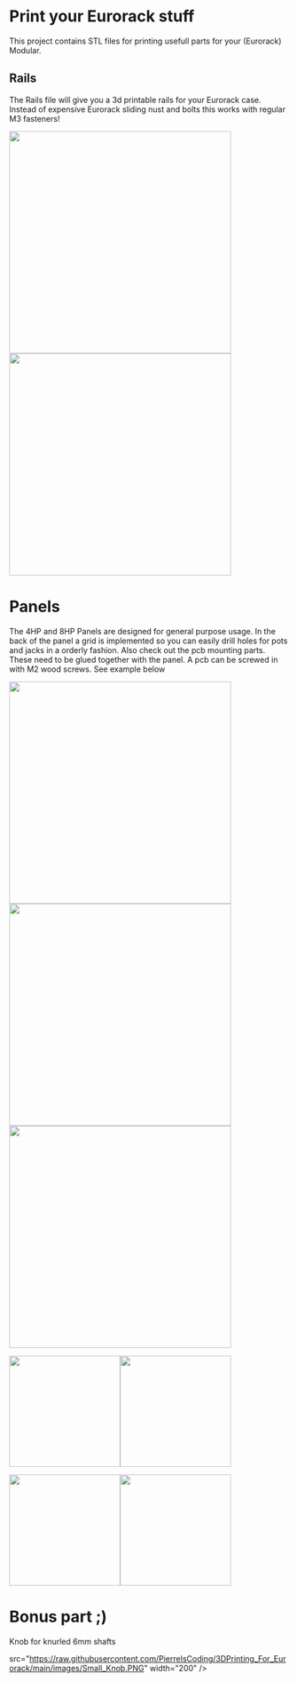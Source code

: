 # Print your Eurorack stuff
This project contains STL files for printing usefull parts for your (Eurorack) Modular.


## Rails
The Rails file will give you a 3d printable rails for your Eurorack case. Instead of expensive Eurorack sliding nust and bolts this works with regular M3 fasteners!

<img src="https://github.com/PierreIsCoding/3DPrinting_For_Eurorack/blob/main/images/20210203_183918.jpg" width="400" />
<img src="https://raw.githubusercontent.com/PierreIsCoding/3DPrinting_For_Eurorack/main/images/Rail_2021.PNG" width="400" />

# Panels
The 4HP and 8HP Panels are designed for general purpose usage. In the back of the panel a grid is implemented so you can easily drill holes for pots and jacks in a orderly fashion. Also check out the pcb mounting parts. These need to be glued together with the panel. A pcb can be screwed in with M2 wood screws. See example below

<img src="https://github.com/PierreIsCoding/3DPrinting_For_Eurorack/blob/main/images/20210203_214306.jpg" width="400" /> <img src="https://github.com/PierreIsCoding/3DPrinting_For_Eurorack/blob/main/images/20210203_214342.jpg" width="400" />
<img src="https://github.com/PierreIsCoding/3DPrinting_For_Eurorack/blob/main/images/20210203_214420.jpg" width="400" />

<img src="https://github.com/PierreIsCoding/3DPrinting_For_Eurorack/blob/main/images/4HP_Panel.PNG" width="200" /><img src="https://github.com/PierreIsCoding/3DPrinting_For_Eurorack/blob/main/images/4HP_PCB_Mount.PNG" width="200" />

<img src="https://raw.githubusercontent.com/PierreIsCoding/3DPrinting_For_Eurorack/main/images/8HP_Panel.PNG" width="200" /><img src="https://raw.githubusercontent.com/PierreIsCoding/3DPrinting_For_Eurorack/main/images/8HP_PCB_Panel_Mount.PNG" width="200" />



# Bonus part ;)
Knob for knurled 6mm shafts

src="https://raw.githubusercontent.com/PierreIsCoding/3DPrinting_For_Eurorack/main/images/Small_Knob.PNG" width="200" />






